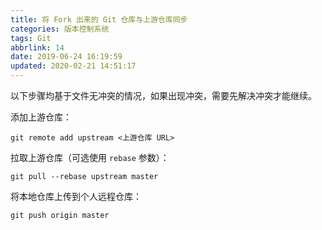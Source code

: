 ```yaml
---
title: 将 Fork 出来的 Git 仓库与上游仓库同步
categories: 版本控制系统
tags: Git
abbrlink: 14
date: 2019-06-24 16:19:59
updated: 2020-02-21 14:51:17
---
```

以下步骤均基于文件无冲突的情况，如果出现冲突，需要先解决冲突才能继续。

添加上游仓库：

```
git remote add upstream <上游仓库 URL>
```

拉取上游仓库（可选使用 `rebase` 参数）：

```
git pull --rebase upstream master
```

将本地仓库上传到个人远程仓库：

```
git push origin master
```
